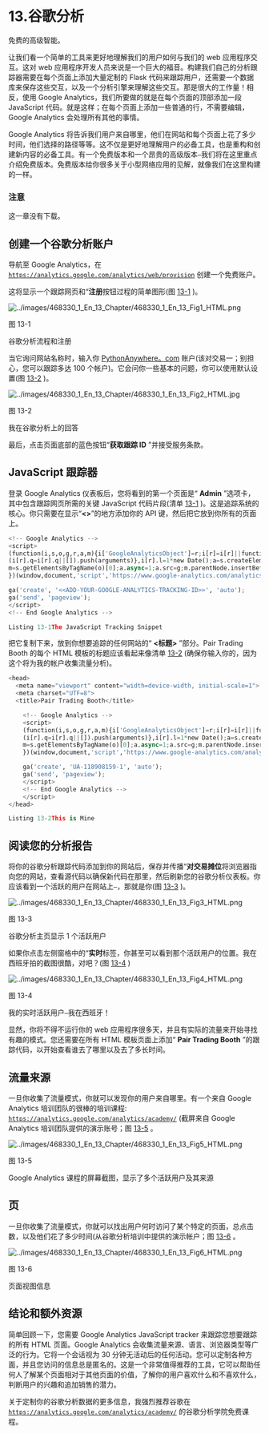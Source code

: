 # 13.谷歌分析

免费的高级智能。

让我们看一个简单的工具来更好地理解我们的用户如何与我们的 web 应用程序交互。这对 web 应用程序开发人员来说是一个巨大的福音。构建我们自己的分析跟踪器需要在每个页面上添加大量定制的 Flask 代码来跟踪用户，还需要一个数据库来保存这些交互，以及一个分析引擎来理解这些交互。那是很大的工作量！相反，使用 Google Analytics，我们所要做的就是在每个页面的顶部添加一段 JavaScript 代码。就是这样；在每个页面上添加一些普通的行，不需要编辑，Google Analytics 会处理所有其他的事情。

Google Analytics 将告诉我们用户来自哪里，他们在网站和每个页面上花了多少时间，他们选择的路径等等。这不仅是更好地理解用户的必备工具，也是重构和创建新内容的必备工具。有一个免费版本和一个昂贵的高级版本`—`我们将在这里重点介绍免费版本。免费版本给你很多关于小型网络应用的见解，就像我们在这里构建的一样。

### 注意

这一章没有下载。

## 创建一个谷歌分析账户

导航至 Google Analytics，在 [`https://analytics.google.com/analytics/web/provision`](https://analytics.google.com/analytics/web/provision) 创建一个免费账户。

这将显示一个跟踪网页和“**注册**按钮过程的简单图形(图 [13-1](#Fig1) )。

![../images/468330_1_En_13_Chapter/468330_1_En_13_Fig1_HTML.png](../images/468330_1_En_13_Chapter/468330_1_En_13_Fig1_HTML.png)

图 13-1

谷歌分析流程和注册

当它询问网站名称时，输入你 [PythonAnywhere。com](http://pythonanywere.com) 账户(该对交易一；别担心，您可以跟踪多达 100 个帐户)。它会问你一些基本的问题，你可以使用默认设置(图 [13-2](#Fig2) )。

![../images/468330_1_En_13_Chapter/468330_1_En_13_Fig2_HTML.jpg](../images/468330_1_En_13_Chapter/468330_1_En_13_Fig2_HTML.jpg)

图 13-2

我在谷歌分析上的回答

最后，点击页面底部的蓝色按钮“**获取跟踪 ID** ”并接受服务条款。

## JavaScript 跟踪器

登录 Google Analytics 仪表板后，您将看到的第一个页面是“ **Admin** ”选项卡，其中包含跟踪网页所需的关键 JavaScript 代码片段(清单 [13-1](#PC1) )。这是追踪系统的核心。你只需要在显示“**<<ADD-YOUR-GOOGLE-ANALYTICS-TRACKING-ID>>**”的地方添加你的 API 键，然后把它放到你所有的页面上。

```py
<!-- Google Analytics -->
<script>
(function(i,s,o,g,r,a,m){i['GoogleAnalyticsObject']=r;i[r]=i[r]||function(){
(i[r].q=i[r].q||[]).push(arguments)},i[r].l=1*new Date();a=s.createElement(o),
m=s.getElementsByTagName(o)[0];a.async=1;a.src=g;m.parentNode.insertBefore(a,m)
})(window,document,'script','https://www.google-analytics.com/analytics.js','ga');

ga('create', '<<ADD-YOUR-GOOGLE-ANALYTICS-TRACKING-ID>>', 'auto');
ga('send', 'pageview');
</script>
<!-- End Google Analytics -->

Listing 13-1The JavaScript Tracking Snippet

```

把它复制下来，放到你想要追踪的任何网站的“ **<标题>** ”部分。Pair Trading Booth 的每个 HTML 模板的标题应该看起来像清单 [13-2](#PC2) (确保你输入你的，因为这个将为我的帐户收集流量分析)。

```py
<head>
  <meta name="viewport" content="width=device-width, initial-scale=1">
  <meta charset="UTF=8">
  <title>Pair Trading Booth</title>

    <!-- Google Analytics -->
    <script>
    (function(i,s,o,g,r,a,m){i['GoogleAnalyticsObject']=r;i[r]=i[r]||function(){
    (i[r].q=i[r].q||[]).push(arguments)},i[r].l=1*new Date();a=s.createElement(o),
    m=s.getElementsByTagName(o)[0];a.async=1;a.src=g;m.parentNode.insertBefore(a,m)
    })(window,document,'script','https://www.google-analytics.com/analytics.js','ga');

    ga('create', 'UA-118908159-1', 'auto');
    ga('send', 'pageview');
    </script>
    <!-- End Google Analytics -->
    </script>
</head>

Listing 13-2This is Mine

```

## 阅读您的分析报告

将你的谷歌分析跟踪代码添加到你的网站后，保存并传播“**对交易摊位**将浏览器指向您的网站，查看源代码以确保新代码在那里，然后刷新您的谷歌分析仪表板。你应该看到一个活跃的用户在网站上`—`，那就是你(图 [13-3](#Fig3) )。

![../images/468330_1_En_13_Chapter/468330_1_En_13_Fig3_HTML.png](../images/468330_1_En_13_Chapter/468330_1_En_13_Fig3_HTML.png)

图 13-3

谷歌分析主页显示 1 个活跃用户

如果你点击左侧窗格中的“**实时**标签，你甚至可以看到那个活跃用户的位置。我在西班牙拍的截图很酷，对吧？(图 [13-4](#Fig4) )

![../images/468330_1_En_13_Chapter/468330_1_En_13_Fig4_HTML.png](../images/468330_1_En_13_Chapter/468330_1_En_13_Fig4_HTML.png)

图 13-4

我的实时活跃用户`—`我在西班牙！

显然，你将不得不运行你的 web 应用程序很多天，并且有实际的流量来开始寻找有趣的模式。您还需要在所有 HTML 模板页面上添加“ **Pair Trading Booth** ”的跟踪代码，以开始查看谁去了哪里以及去了多长时间。

## 流量来源

一旦你收集了流量模式，你就可以发现你的用户来自哪里。有一个来自 Google Analytics 培训团队的很棒的培训课程: [`https://analytics.google.com/analytics/academy/`](https://analytics.google.com/analytics/academy/) (截屏来自 Google Analytics 培训团队提供的演示账号；图 [13-5](#Fig5) 。

![../images/468330_1_En_13_Chapter/468330_1_En_13_Fig5_HTML.png](../images/468330_1_En_13_Chapter/468330_1_En_13_Fig5_HTML.png)

图 13-5

Google Analytics 课程的屏幕截图，显示了多个活跃用户及其来源

## 页

一旦你收集了流量模式，你就可以找出用户何时访问了某个特定的页面，总点击数，以及他们花了多少时间(从谷歌分析培训中提供的演示帐户；图 [13-6](#Fig6) 。

![../images/468330_1_En_13_Chapter/468330_1_En_13_Fig6_HTML.png](../images/468330_1_En_13_Chapter/468330_1_En_13_Fig6_HTML.png)

图 13-6

页面视图信息

## 结论和额外资源

简单回顾一下，您需要 Google Analytics JavaScript tracker 来跟踪您想要跟踪的所有 HTML 页面。Google Analytics 会收集流量来源、语言、浏览器类型等广泛的行为。它将一个会话视为 30 分钟无活动后的任何活动。您可以定制各种方面，并且您访问的信息总是匿名的。这是一个非常值得推荐的工具，它可以帮助任何人了解某个页面相对于其他页面的价值，了解你的用户喜欢什么和不喜欢什么，判断用户的兴趣和追加销售的潜力。

关于定制你的谷歌分析数据的更多信息，我强烈推荐谷歌在 [`https://analytics.google.com/analytics/academy/`](https://analytics.google.com/analytics/academy/) 的谷歌分析学院免费课程。